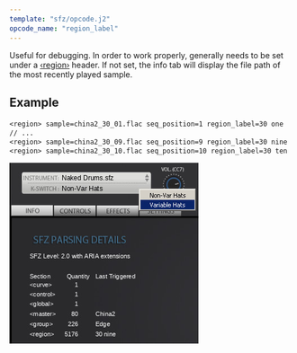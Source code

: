 ```yaml
---
template: "sfz/opcode.j2"
opcode_name: "region_label"
---
```

Useful for debugging. In order to work properly, generally needs to be set under
a [‹region›] header.
If not set, the info tab will display the file path of the most recently played sample.

## Example

```sfz
<region> sample=china2_30_01.flac seq_position=1 region_label=30 one
// ...
<region> sample=china2_30_09.flac seq_position=9 region_label=30 nine
<region> sample=china2_30_10.flac seq_position=10 region_label=30 ten
```

<img
  class="img-fluid"
  alt="region_label example image"
  src="./../assets/img/opcodes/labels.jpg"
/>


[‹region›]: ../headers/region.md
